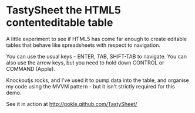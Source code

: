 TastySheet the HTML5 contenteditable table
====

A little experiment to see if HTML5 has come far enough to create editable tables that
behave like spreadsheets with respect to navigation.

You can use the usual keys - ENTER, TAB, SHIFT-TAB to navigate. You can also use the
arrow keys, but you need to hold down CONTROL or COMMAND (Apple).

Knockoutjs rocks, and I've used it to pump data into the table, and organise my code
using the MVVM pattern - but it isn't strictly required for this demo.

See it in action at http://pokle.github.com/TastySheet/

